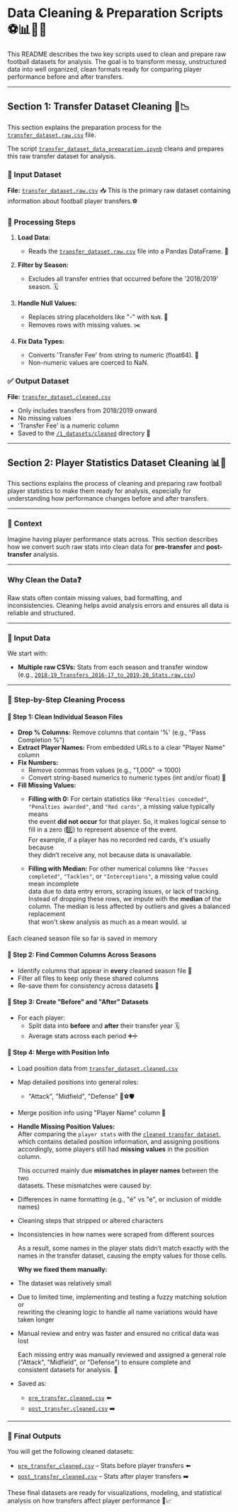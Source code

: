 # Data Cleaning & Preparation Scripts ⚽📊🧹✨

This README describes the two key scripts used to clean and prepare raw football
datasets for analysis. The goal is to transform messy, unstructured data into
well organized, clean formats ready for comparing player performance before and
after transfers.

---

## Section 1: Transfer Dataset Cleaning 📁📉

This section explains the preparation process for the [`transfer_dataset.raw.csv`](../1_datasets/raw/transfer_dataset.raw.csv)
file.

The script [`transfer_dataset_data_preparation.ipynb`](./transfer_dataset_data_preparation.ipynb)
cleans and prepares this raw transfer dataset for analysis.

### 🔹 Input Dataset

**File:** [`transfer_dataset.raw.csv`](
../1_datasets/raw/transfer_dataset.raw.csv) 📥
This is the primary raw dataset containing information about football player transfers.⚽

### 🔧 Processing Steps

1. **Load Data:**  
   - Reads the [`transfer_dataset.raw.csv`](../1_datasets/raw/transfer_dataset.raw.csv)
   file into a Pandas DataFrame. 📂

2. **Filter by Season:**  
   - Excludes all transfer entries that occurred before the '2018/2019' season. 🗓️

3. **Handle Null Values:**  
   - Replaces string placeholders like "-" with `NaN`. 🚫  
   - Removes rows with missing values. ✂️

4. **Fix Data Types:**  
   - Converts 'Transfer Fee' from string to numeric (float64). 🔢  
   - Non-numeric values are coerced to NaN.

### ✅ Output Dataset

**File:** [`transfer_dataset.cleaned.csv`](../1_datasets/cleaned/transfer_dataset.cleaned.csv)

- Only includes transfers from 2018/2019 onward  
- No missing values  
- 'Transfer Fee' is a numeric column  
- Saved to the [`/1_datasets/cleaned`](../1_datasets/cleaned/) directory 📁

---

## Section 2: Player Statistics Dataset Cleaning 📊📂

This sections explains the process of cleaning and preparing raw football player
statistics to make them ready for analysis, especially for understanding how
performance changes before and after transfers.

---

### 🎯 Context

Imagine having player performance stats across. This section describes how we
convert such raw
stats into clean data for **pre-transfer** and **post-transfer** analysis.

---

### Why Clean the Data❓

Raw stats often contain missing values, bad formatting, and inconsistencies.
Cleaning helps avoid analysis errors and ensures all data is reliable and
structured.

---

### 📁 Input Data

We start with:

- **Multiple raw CSVs:** Stats from each season and transfer window  
  (e.g., [`2018-19_Transfers_2016-17_to_2019-20_Stats.raw.csv`](
    ../1_datasets/raw/2018-19_Transfers_2016-17_to_2019-20_Stats.raw.csv))  

---

### 🧼 Step-by-Step Cleaning Process

#### 🔹 Step 1: Clean Individual Season Files

- **Drop % Columns:** Remove columns that contain '%' (e.g., "Pass Completion %")
- **Extract Player Names:** From embedded URLs to a clear "Player Name" column
- **Fix Numbers:**  
  - Remove commas from values (e.g., "1,000" → 1000)  
  - Convert string-based numerics to numeric types (int and/or float) 🔢
- **Fill Missing Values:**  
  - **Filling with 0:** For certain statistics like `"Penalties conceded"`,  
    `"Penalties awarded"`, and `"Red cards"`, a missing value typically means  
    the event **did not occur** for that player. So, it makes logical sense to  
    fill in a zero (0️⃣) to represent absence of the event.  
    For example, if a player has no recorded red cards, it's usually because  
    they didn’t receive any, not because data is unavailable.
  
  - **Filling with Median:** For other numerical columns like `"Passes completed"`,
    `"Tackles"`, or `"Interceptions"`, a missing value could mean incomplete  
    data due to data entry errors, scraping issues, or lack of tracking.  
    Instead of dropping these rows, we impute with the **median** of the column.
    The median is less affected by outliers and gives a balanced replacement  
    that won't skew analysis as much as a mean would. 📊

Each cleaned season file so far is saved in memory

#### 🔹 Step 2: Find Common Columns Across Seasons

- Identify columns that appear in **every** cleaned season file 🧩  
- Filter all files to keep only these shared columns  
- Re-save them for consistency across datasets 💾

#### 🔹 Step 3: Create "Before" and "After" Datasets

- For each player:
  - Split data into **before** and **after** their transfer year 🗓️  
  - Average stats across each period ➕➗  

#### 🔹 Step 4: Merge with Position Info

- Load position data from [`transfer_dataset.cleaned.csv`](../1_datasets/cleaned/transfer_dataset.cleaned.csv)
- Map detailed positions into general roles:
  - "Attack", "Midfield", "Defense" 🥅⚽🛡️  
- Merge position info using "Player Name" column 🔗  

- **Handle Missing Position Values:**  
  After comparing the `player stats` with the [`cleaned transfer dataset`](../1_datasets/cleaned/transfer_dataset.cleaned.csv),
  which contains detailed position information, and assigning positions accordingly,
  some players still had **missing values** in the position column.

  This occurred mainly due **mismatches in player names** between the two  
  datasets. These mismatches were caused by:

- Differences in name formatting (e.g., "é" vs "e", or inclusion of middle names)
- Cleaning steps that stripped or altered characters  
- Inconsistencies in how names were scraped from different sources

  As a result, some names in the player stats didn’t match exactly with the names
  in the transfer dataset, causing the empty values for those cells.

  **Why we fixed them manually:**  

- The dataset was relatively small  
- Due to limited time, implementing and testing a fuzzy matching solution or  
    rewriting the cleaning logic to handle all name variations would have taken
    longer  
- Manual review and entry was faster and ensured no critical data was lost

  Each missing entry was manually reviewed and assigned a general role  
  ("Attack", "Midfield", or "Defense") to ensure complete and  
  consistent datasets for analysis. 📝

- Saved as:
  - [`pre_transfer.cleaned.csv`](
    ../1_datasets/cleaned/pre_transfer.cleaned.csv) ⬅️
  - [`post_transfer.cleaned.csv`](
    ../1_datasets/cleaned/post_transfer.cleaned.csv) ➡️

---

### 🎉 Final Outputs

You will get the following cleaned datasets:

- [`pre_transfer_cleaned.csv`](../1_datasets/cleaned/pre_transfer_cleaned.csv)
– Stats before player transfers ⬅️  
- [`post_transfer_cleaned.csv`](../1_datasets/cleaned/post_transfer_cleaned.csv)
– Stats after player transfers ➡️  

These final datasets are ready for visualizations, modeling, and statistical
analysis on how transfers affect player performance 🚀📈
